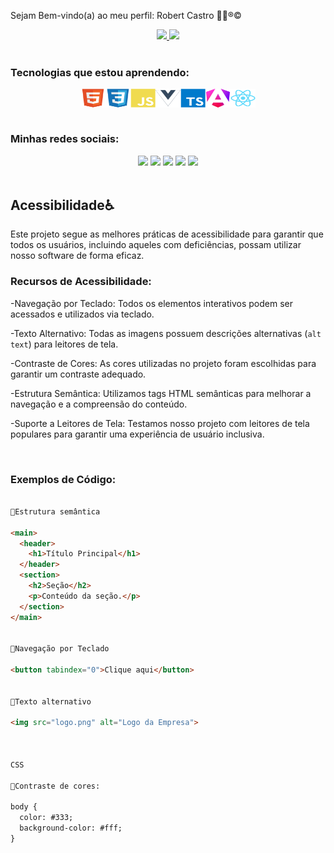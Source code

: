 Sejam Bem-vindo(a) ao meu perfil: Robert Castro 👨‍💻®️©️

<div align="center">
  <a href="https://github.com/RobertCastro86">
    <img height="180em" src="https://github-readme-stats.vercel.app/api?username=RobertCastro86&show_icons=true&theme=tokyonight&include_all_commits=true&count_private=true"/>
    <img height="180em" src="https://github-readme-stats.vercel.app/api/top-langs/?username=RobertCastro&layout=compact&langs_count=6&theme=tokyonight"/>
  </a>
</div>

<br>

### Tecnologias que estou aprendendo:

<div style="display: flex; justify-content: center; flex-wrap: wrap;"><br>
  <img align="center" alt="HTML" height="30" width="40" src="https://raw.githubusercontent.com/devicons/devicon/master/icons/html5/html5-original.svg">
  <img align="center" alt="CSS" height="30" width="40" src="https://raw.githubusercontent.com/devicons/devicon/master/icons/css3/css3-original.svg">
  <img align="center" alt="Js" height="30" width="40" src="https://raw.githubusercontent.com/devicons/devicon/master/icons/javascript/javascript-plain.svg">
  <img align="center" alt="VueJs" height="30" width="40" src="https://raw.githubusercontent.com/devicons/devicon/master/icons/vuejs/vuejs-plain.svg">
  <img align="center" alt="Typescript" height="30" width="40" src="https://raw.githubusercontent.com/devicons/devicon/master/icons/typescript/typescript-plain.svg">
  <img align="center" alt="Angular" height="30" width="40" src="https://raw.githubusercontent.com/devicons/devicon/master/icons/angular/angular-original.svg">
  <img align="center" alt="Reactjs" height="30" width="40" src="https://raw.githubusercontent.com/devicons/devicon/master/icons/react/react-original.svg">
</div>

<br>

### Minhas redes sociais:

<div align="center">
  <a href="https://www.youtube.com/channel/UC9mGYjljmKK98UAIOu3K6tQ" target="_blank"><img src="https://img.shields.io/badge/YouTube-FF0000?style=for-the-badge&logo=youtube&logoColor=white" target="_blank"></a>
  <a href="https://www.instagram.com/robertviniciuscastro?igsh=MTQ2bjZ1cWh0Zzk2ZA==" target="_blank"><img src="https://img.shields.io/badge/-Instagram-%23E4405F?style=for-the-badge&logo=instagram&logoColor=white" target="_blank"></a>
  <a href="https://discord.com/invite/ueH9d6Mu" target="_blank"><img src="https://img.shields.io/badge/Discord-7289DA?style=for-the-badge&logo=discord&logoColor=white" target="_blank"></a> 
  <a href=""><img src="https://img.shields.io/badge/-Gmail-%23333?style=for-the-badge&logo=gmail&logoColor=white" target="_blank"></a>
  <a href="https://www.linkedin.com/in/robert-castro-606352108/" target="_blank"><img src="https://img.shields.io/badge/-LinkedIn-%230077B5?style=for-the-badge&logo=linkedin&logoColor=white" target="_blank"></a>
</div>

<br>

## Acessibilidade♿

Este projeto segue as melhores práticas de acessibilidade para garantir que todos os usuários, incluindo aqueles com deficiências, possam utilizar nosso software de forma eficaz.

### Recursos de Acessibilidade:

-Navegação por Teclado: Todos os elementos interativos podem ser acessados e utilizados via teclado.

-Texto Alternativo: Todas as imagens possuem descrições alternativas (`alt text`) para leitores de tela.

-Contraste de Cores: As cores utilizadas no projeto foram escolhidas para garantir um contraste adequado.

-Estrutura Semântica: Utilizamos tags HTML semânticas para melhorar a navegação e a compreensão do conteúdo.

-Suporte a Leitores de Tela: Testamos nosso projeto com leitores de tela populares para garantir uma experiência de usuário inclusiva.

<br>

### Exemplos de Código:

```html

📍Estrutura semântica

<main>
  <header>
    <h1>Título Principal</h1>
  </header>
  <section>
    <h2>Seção</h2>
    <p>Conteúdo da seção.</p>
  </section>
</main>


📍Navegação por Teclado

<button tabindex="0">Clique aqui</button>


📍Texto alternativo

<img src="logo.png" alt="Logo da Empresa">



CSS

📍Contraste de cores:
 
body {
  color: #333;
  background-color: #fff;
}


